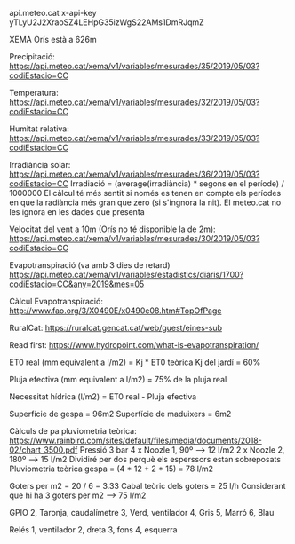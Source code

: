 api.meteo.cat 
x-api-key
yTLyU2J2XraoSZ4LEHpG35izWgS22AMs1DmRJqmZ

XEMA Orís està a 626m

Precipitació:
https://api.meteo.cat/xema/v1/variables/mesurades/35/2019/05/03?codiEstacio=CC

Temperatura:
https://api.meteo.cat/xema/v1/variables/mesurades/32/2019/05/03?codiEstacio=CC

Humitat relativa:
https://api.meteo.cat/xema/v1/variables/mesurades/33/2019/05/03?codiEstacio=CC

Irradiància solar:
https://api.meteo.cat/xema/v1/variables/mesurades/36/2019/05/03?codiEstacio=CC
Irradiació = (average(irradiància) * segons en el període) / 1000000
El càlcul té més sentit si només es tenen en compte els períodes en que la radiància més gran que zero 
(si s'ingnora la nit). El meteo.cat no les ignora en les dades que presenta

Velocitat del vent a 10m (Orís no té disponible la de 2m):
https://api.meteo.cat/xema/v1/variables/mesurades/30/2019/05/03?codiEstacio=CC 

Evapotranspiració (va amb 3 dies de retard)
https://api.meteo.cat/xema/v1/variables/estadistics/diaris/1700?codiEstacio=CC&any=2019&mes=05

Càlcul Evapotranspiració:
http://www.fao.org/3/X0490E/x0490e08.htm#TopOfPage

RuralCat:
https://ruralcat.gencat.cat/web/guest/eines-sub

Read first:
https://www.hydropoint.com/what-is-evapotranspiration/

ET0 real (mm equivalent a l/m2) = Kj * ET0 teòrica
Kj del jardí = 60%

Pluja efectiva (mm equivalent a l/m2) = 75% de la pluja real

Necessitat hídrica (l/m2) = ET0 real - Pluja efectiva

Superfície de gespa = 96m2
Superfície de maduixers = 6m2

Càlculs de pa pluviometria teòrica:
https://www.rainbird.com/sites/default/files/media/documents/2018-02/chart_3500.pdf
Pressió 3 bar
4 x Noozle 1, 90º --> 12 l/m2
2 x Noozle 2, 180º --> 15 l/m2
Dividiré per dos perquè els esperssors estan sobreposats 
Pluviometria teòrica gespa = (4 * 12 + 2 * 15) = 78 l/m2

Goters per m2 = 20 / 6 = 3.33
Cabal teòric dels goters = 25 l/h
Considerant que hi ha 3 goters per m2 --> 75 l/m2

GPIO
2, Taronja, caudalímetre 
3, Verd, ventilador
4, Gris
5, Marró
6, Blau 

Relés
1, ventilador
2, dreta
3, fons
4, esquerra





